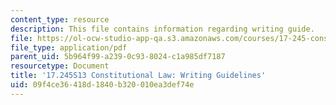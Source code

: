 ```yaml
---
content_type: resource
description: This file contains information regarding writing guide.
file: https://ol-ocw-studio-app-qa.s3.amazonaws.com/courses/17-245-constitutional-law-structures-of-power-and-individual-rights-spring-2013/09f4ce36418d1840b320010ea3def74e_MIT17_245S13_WritingGuide.pdf
file_type: application/pdf
parent_uid: 5b964f99-a239-0c93-8024-c1a985df7187
resourcetype: Document
title: '17.245S13 Constitutional Law: Writing Guidelines'
uid: 09f4ce36-418d-1840-b320-010ea3def74e
---
```

